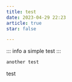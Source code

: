 ```yaml
---
title: test
date: 2023-04-29 22:23
article: true
star: false

---
```


::: info
a simple test
:::

```js
another test
```

test